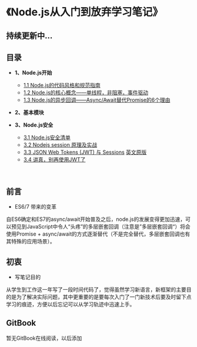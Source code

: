 # 《Node.js从入门到放弃学习笔记》

## 持续更新中...

## 目录
* **1、Node.js开始**
    * [1.1 Node.js的代码风格和规范指南](https://github.com/jawil/Node.js/issues/1)
    * [1.2 Node.js的核心概念——单线程，非阻塞，事件驱动](https://github.com/jawil/Node.js/issues/2)
    * [1.3 Node.js的异步回调——Async/Await替代Promise的6个理由](https://juejin.im/post/58ede4c1b123db43cc365551)
  
* **2、基本模块**


* **3、Node.js安全**

    * [3.1 Node.js安全清单](https://segmentfault.com/a/1190000003860400)
    * [3.2 Nodejs session 原理及实战](https://segmentfault.com/a/1190000010837077)
    * [3.3 JSON Web Tokens (JWT) 与 Sessions](http://www.qcyoung.com/2016/07/04/%E3%80%90%E8%AF%91%E3%80%91JSON%20Web%20Tokens%20(JWT)%20%E4%B8%8E%20Sessions/) [英文原版](https://news.ycombinator.com/item?id=11929267)
    * [3.4 讲真，别再使用JWT了](http://insights.thoughtworkers.org/do-not-use-jwt-anymore/)

    


## 前言
- ES6/7 带来的变革

自ES6确定和ES7的async/await开始普及之后，node.js的发展变得更加迅速，可以预见到JavaScript中令人“头疼”的多层嵌套回调（注意是”多层嵌套回调“）将会使用Promise + async/await的方式逐渐替代（不是完全替代，多层嵌套回调也有其特殊的应用场景）。

## 初衷

- 写笔记目的

从学生到工作这一年写了一段时间代码了，觉得虽然学习新语言，新框架的主要目的是为了解决实际问题，其中更重要的是要每次入门了一门新技术后要及时留下点学习的痕迹，方便以后忘记可以从学习轨迹中迅速上手。

## GitBook
暂无GitBook在线阅读，以后添加
